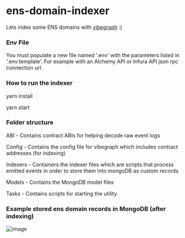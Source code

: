 # ens-domain-indexer
Lets index some ENS domains with [vibegraph](https://github.com/ethereumdegen/vibegraph) :) 


### Env File 

You must populate a new file named '.env' with the parameters listed in '.env.template'.  For example with an Alchemy API or Infura API json rpc connection url. 



### How to run the indexer 

  yarn install
  
  yarn start 
  
  
  
### Folder structure 

ABI - Contains contract ABIs for helping decode raw event logs 

Config - Contains the config file for vibegraph which includes contract addresses (for indexing) 

Indexers - Containers the indexer files which are scripts that process emitted events in order to store them into mongoDB as custom records 

Models - Contains the MongoDB model files 

Tasks - Contains scripts for starting the utility 


### Example stored ens domain records in MongoDB (after indexing) 

![image](https://user-images.githubusercontent.com/6249263/223533303-6b396dbe-32a2-4a02-a577-748fba319a00.png)
